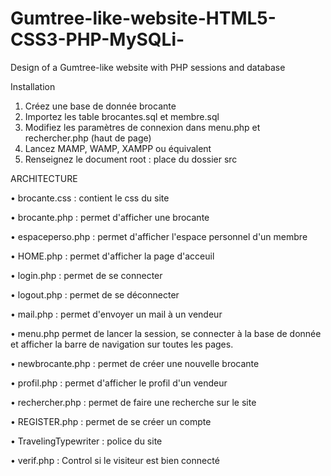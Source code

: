 # Gumtree-like-website-HTML5-CSS3-PHP-MySQLi-
Design of a Gumtree-like website with PHP sessions and database


Installation


1. Créez une base de donnée brocante
2. Importez les table brocantes.sql et membre.sql
3. Modifiez les paramètres de connexion dans menu.php et rechercher.php (haut de page)
4. Lancez MAMP, WAMP, XAMPP ou équivalent
5. Renseignez le document root : place du dossier src


ARCHITECTURE


• brocante.css   : contient le css du site

• brocante.php  : permet d'afficher une brocante

• espaceperso.php : permet d'afficher l'espace personnel d'un membre

• HOME.php : permet d'afficher la page d'acceuil

• login.php : permet de se connecter

• logout.php : permet de se déconnecter

• mail.php : permet d'envoyer un mail à un vendeur

• menu.php permet de lancer la session, se connecter à la base de donnée et afficher la barre de navigation sur toutes les pages.

• newbrocante.php : permet de créer une nouvelle brocante

• profil.php : permet d'afficher le profil d'un vendeur

• rechercher.php : permet de faire une recherche sur le site

• REGISTER.php : permet de se créer un compte

• TravelingTypewriter : police du site

• verif.php : Control si le visiteur est bien connecté
